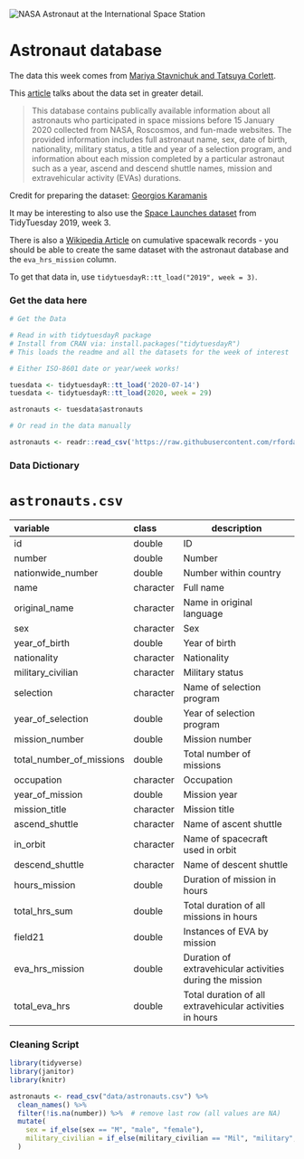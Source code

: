![NASA Astronaut at the International Space Station](https://images.unsplash.com/photo-1447433865958-f402f562b843?ixlib=rb-1.2.1&ixid=eyJhcHBfaWQiOjEyMDd9&auto=format&fit=crop&w=1352&q=80)

# Astronaut database

The data this week comes from [Mariya Stavnichuk and Tatsuya Corlett](https://data.mendeley.com/datasets/86tsnnbv2w/1). 

This [article](https://www.sciencedirect.com/science/article/abs/pii/S2214552420300444) talks about the data set in greater detail.

> This database contains publically available information about all astronauts who participated in space missions before 15 January 2020 collected from NASA, Roscosmos, and fun-made websites. The provided information includes full astronaut name, sex, date of birth, nationality, military status, a title and year of a selection program, and information about each mission completed by a particular astronaut such as a year, ascend and descend shuttle names, mission and extravehicular activity (EVAs) durations.

Credit for preparing the dataset: [Georgios Karamanis](https://twitter.com/geokaramanis)

It may be interesting to also use the [Space Launches dataset](https://github.com/rfordatascience/tidytuesday/tree/main/data/2019/2019-01-15) from TidyTuesday 2019, week 3.

There is also a [Wikipedia Article](https://en.wikipedia.org/wiki/List_of_cumulative_spacewalk_records) on cumulative spacewalk records - you should be able to create the same dataset with the astronaut database and the `eva_hrs_mission` column.

To get that data in, use `tidytuesdayR::tt_load("2019", week = 3)`.

### Get the data here

```r
# Get the Data

# Read in with tidytuesdayR package 
# Install from CRAN via: install.packages("tidytuesdayR")
# This loads the readme and all the datasets for the week of interest

# Either ISO-8601 date or year/week works!

tuesdata <- tidytuesdayR::tt_load('2020-07-14')
tuesdata <- tidytuesdayR::tt_load(2020, week = 29)

astronauts <- tuesdata$astronauts

# Or read in the data manually

astronauts <- readr::read_csv('https://raw.githubusercontent.com/rfordatascience/tidytuesday/main/data/2020/2020-07-14/astronauts.csv')

```
### Data Dictionary

# `astronauts.csv`

| variable                 | class     | description                                               |
| :----------------------- | :-------- | --------------------------------------------------------- |
| id                       | double    | ID                                                        |
| number                   | double    | Number                                                    |
| nationwide_number        | double    | Number within country                                     |
| name                     | character | Full  name                                                |
| original_name            | character | Name in original language                                 |
| sex                      | character | Sex                                                       |
| year_of_birth            | double    | Year of birth                                             |
| nationality              | character | Nationality                                               |
| military_civilian        | character | Military status                                           |
| selection                | character | Name of selection program                                 |
| year_of_selection        | double    | Year of selection program                                 |
| mission_number           | double    | Mission number                                            |
| total_number_of_missions | double    | Total number of missions                                  |
| occupation               | character | Occupation                                                |
| year_of_mission          | double    | Mission year                                              |
| mission_title            | character | Mission title                                             |
| ascend_shuttle           | character | Name of ascent shuttle                                    |
| in_orbit                 | character | Name of spacecraft used in orbit                          |
| descend_shuttle          | character | Name of descent shuttle                                   |
| hours_mission            | double    | Duration of mission in hours                              |
| total_hrs_sum            | double    | Total duration of all missions in hours                   |
| field21                  | double    | Instances of EVA by mission                                                         |
| eva_hrs_mission          | double    | Duration of extravehicular activities  during the mission |
| total_eva_hrs            | double    | Total duration of all extravehicular activities in hours  |


### Cleaning Script

```r
library(tidyverse)
library(janitor)
library(knitr)

astronauts <- read_csv("data/astronauts.csv") %>% 
  clean_names() %>% 
  filter(!is.na(number)) %>%  # remove last row (all values are NA)
  mutate(
    sex = if_else(sex == "M", "male", "female"),
    military_civilian = if_else(military_civilian == "Mil", "military", "civilian")
  )
```
